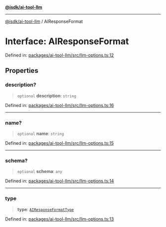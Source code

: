[**@isdk/ai-tool-llm**](../README.md)

***

[@isdk/ai-tool-llm](../globals.md) / AIResponseFormat

# Interface: AIResponseFormat

Defined in: [packages/ai-tool-llm/src/llm-options.ts:12](https://github.com/isdk/ai-tool-llm.js/blob/0105e0806703dc594a3652a122c6373b3789706e/src/llm-options.ts#L12)

## Properties

### description?

> `optional` **description**: `string`

Defined in: [packages/ai-tool-llm/src/llm-options.ts:16](https://github.com/isdk/ai-tool-llm.js/blob/0105e0806703dc594a3652a122c6373b3789706e/src/llm-options.ts#L16)

***

### name?

> `optional` **name**: `string`

Defined in: [packages/ai-tool-llm/src/llm-options.ts:15](https://github.com/isdk/ai-tool-llm.js/blob/0105e0806703dc594a3652a122c6373b3789706e/src/llm-options.ts#L15)

***

### schema?

> `optional` **schema**: `any`

Defined in: [packages/ai-tool-llm/src/llm-options.ts:14](https://github.com/isdk/ai-tool-llm.js/blob/0105e0806703dc594a3652a122c6373b3789706e/src/llm-options.ts#L14)

***

### type

> **type**: [`AIResponseFormatType`](../type-aliases/AIResponseFormatType.md)

Defined in: [packages/ai-tool-llm/src/llm-options.ts:13](https://github.com/isdk/ai-tool-llm.js/blob/0105e0806703dc594a3652a122c6373b3789706e/src/llm-options.ts#L13)

